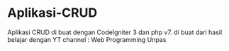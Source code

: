 # Aplikasi-CRUD
Aplikasi CRUD di buat dengan CodeIgniter 3 dan php v7. di buat dari hasil belajar dengan YT channel : Web Programming Unpas
